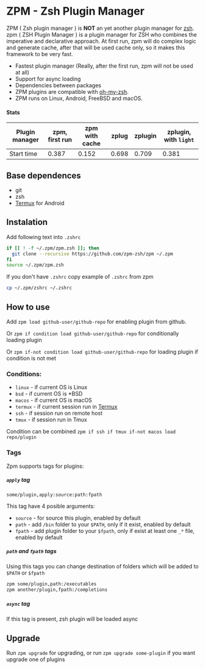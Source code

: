 # ZPM - Zsh Plugin Manager

ZPM ( Zsh plugin manager ) is **NOT** an yet another plugin manager for [zsh](http://www.zsh.org/).
zpm ( ZSH Plugin Manager ) is a plugin manager for ZSH who combines the imperative and declarative approach. At first run, zpm will do complex logic and generate cache, after that will be used cache only, so it makes this framework to be very fast.

* Fastest plugin manager (Really, after the first run, zpm will not be used at all)
* Support for async loading
* Dependencies between packages
* ZPM plugins are compatible with [oh-my-zsh](https://github.com/robbyrussell/oh-my-zsh).
* ZPM runs on Linux, Android, FreeBSD and macOS.

#### Stats

| Plugin manager | zpm, first run | zpm with cache | zplug | zplugin | zplugin, with `light` |
|----------------|----------------|----------------|-------|---------|-----------------------|
| Start time     | 0.387          | 0.152          | 0.698 | 0.709   | 0.381                 |

## Base dependences

* git
* zsh
* [Termux](http://termux.com/) for Android

## Instalation

Add following text into `.zshrc`

```sh
if [[ ! -f ~/.zpm/zpm.zsh ]]; then
  git clone --recursive https://github.com/zpm-zsh/zpm ~/.zpm
fi
source ~/.zpm/zpm.zsh
```

If you don't have `.zshrc` copy example of `.zshrc` from zpm

```sh
cp ~/.zpm/zshrc ~/.zshrc
```

## How to use

Add `zpm load github-user/github-repo` for enabling plugin from github.

Or `zpm if condition load github-user/github-repo` for conditionally loading plugin

Or `zpm if-not condition load github-user/github-repo` for loading plugin if condition is not met 

### Conditions:

* `linux` - if current OS is Linux
* `bsd` - if current OS is *BSD
* `macos` - if current OS is macOS
* `termux` - if current session run in [Termux](http://termux.com/)
* `ssh` - if session run on remote host
* `tmux` - if session run in Tmux

Condition can be combined `zpm if ssh if tmux if-not macos load repo/plugin`

### Tags

Zpm supports tags for plugins:

##### `apply` tag

`some/plugin,apply:source:path:fpath`

This tag have 4 posible arguments: 

* `source` - for source this plugin, enabled by default
* `path` - add `/bin` folder to your `$PATH`, only if it exist, enabled by default
* `fpath` - add plugin folder to your `$fpath`, only if exist at least one `_*` file, enabled by default

##### `path` and `fpath` tags

Using this tags you can change destination of folders which will be added to `$PATH` or `$fpath`

```sh
zpm some/plugin,path:/executables
zpm another/plugin,fpath:/completions
```

##### `async` tag

If this tag is present, zsh plugin will be loaded async

## Upgrade

Run `zpm upgrade` for upgrading, or run `zpm upgrade some-plugin` if you want upgrade one of plugins
